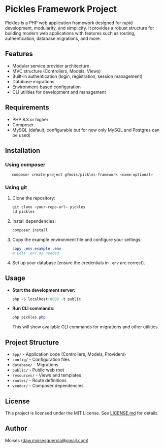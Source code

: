 # Pickles Framework Project

Pickles is a PHP web application framework designed for rapid development, modularity, and simplicity. It provides a robust structure for building modern web applications with features such as routing, authentication, database migrations, and more.

## Features
- Modular service provider architecture
- MVC structure (Controllers, Models, Views)
- Built-in authentication (login, registration, session management)
- Database migrations
- Environment-based configuration
- CLI utilities for development and management

## Requirements
- PHP 8.3 or higher
- Composer
- MySQL (default, configurable but for now only MySQL and Postgres can be used)

## Installation
### Using composer
```powershell
   composer create-project gfmois/pickles-framework <name:optional>
```

### Using git
1. Clone the repository:
   ```powershell
   git clone <your-repo-url> pickles
   cd pickles
   ```
2. Install dependencies:
   ```powershell
   composer install
   ```
3. Copy the example environment file and configure your settings:
   ```powershell
   copy .env.example .env
   # Edit .env as needed
   ```
4. Set up your database (ensure the credentials in `.env` are correct).

## Usage
- **Start the development server:**
  ```powershell
  php -S localhost:8000 -t public
  ```
- **Run CLI commands:**
  ```powershell
  php pickles.php
  ```
  This will show available CLI commands for migrations and other utilities.

## Project Structure
- `app/` - Application code (Controllers, Models, Providers)
- `config/` - Configuration files
- `database/` - Migrations
- `public/` - Public web root
- `resources/` - Views and templates
- `routes/` - Route definitions
- `vendor/` - Composer dependencies

## License
This project is licensed under the MIT License. See [LICENSE.md](LICENSE.md) for details.

## Author
Moisés (<daw.moisesguerola@gmail.com>)
